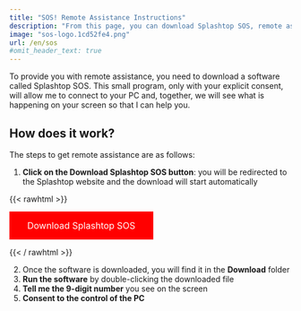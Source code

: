```yaml
---
title: "SOS! Remote Assistance Instructions"
description: "From this page, you can download Splashtop SOS, remote assistance software through which it is possible, with explicit consent, to grant control of the PC."
image: "sos-logo.1cd52fe4.png"
url: /en/sos
#omit_header_text: true
---
```

To provide you with remote assistance, you need to download a software called Splashtop SOS. This small program, only with your explicit consent, will allow me to connect to your PC and, together, we will see what is happening on your screen so that I can help you.

## How does it work?
The steps to get remote assistance are as follows:

1. **Click on the Download Splashtop SOS button**: you will be redirected to the Splashtop website and the download will start automatically

{{< rawhtml >}}
  <style>
    .button {
             background-color: #ff0000;
             border: none;
             color: white;
             padding: 15px 32px;
             text-align: center;
             text-decoration: none;
             display: inline-block;
             font-size: 16px;
    }
  </style>
  <p class="tc"><a class="button" href="https://sos.splashtop.com/it/sos-download" target="_blank" style="color: white;">Download Splashtop SOS</a></p>
{{< / rawhtml >}}

2. Once the software is downloaded, you will find it in the **Download** folder
3. **Run the software** by double-clicking the downloaded file
4. **Tell me the 9-digit number** you see on the screen
5. **Consent to the control of the PC**